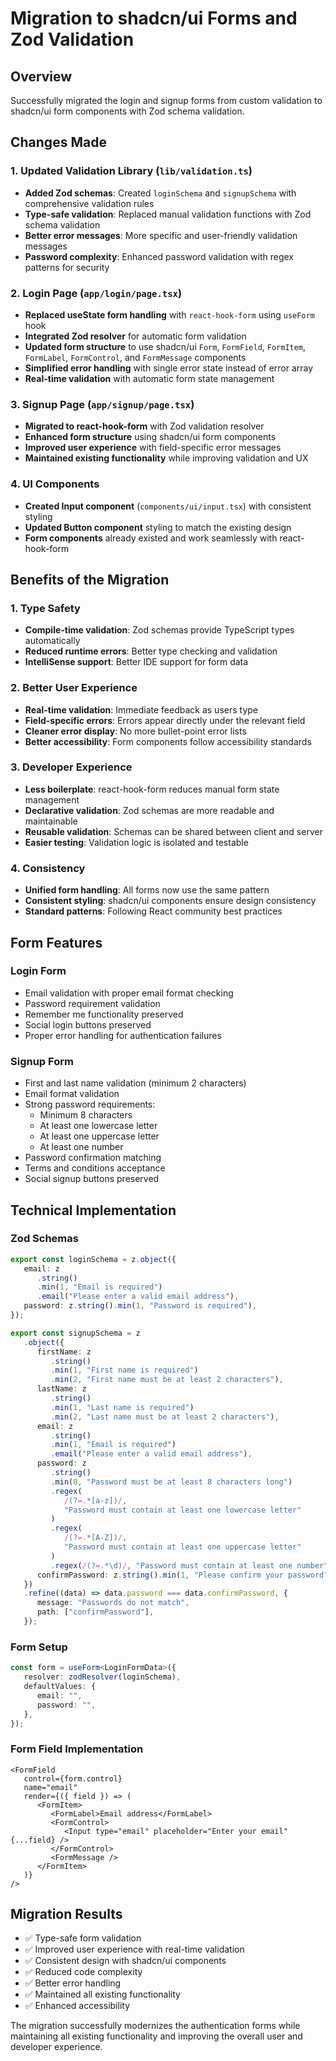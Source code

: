 # Migration to shadcn/ui Forms and Zod Validation

## Overview

Successfully migrated the login and signup forms from custom validation to shadcn/ui form components with Zod schema validation.

## Changes Made

### 1. Updated Validation Library (`lib/validation.ts`)

-  **Added Zod schemas**: Created `loginSchema` and `signupSchema` with comprehensive validation rules
-  **Type-safe validation**: Replaced manual validation functions with Zod schema validation
-  **Better error messages**: More specific and user-friendly validation messages
-  **Password complexity**: Enhanced password validation with regex patterns for security

### 2. Login Page (`app/login/page.tsx`)

-  **Replaced useState form handling** with `react-hook-form` using `useForm` hook
-  **Integrated Zod resolver** for automatic form validation
-  **Updated form structure** to use shadcn/ui `Form`, `FormField`, `FormItem`, `FormLabel`, `FormControl`, and `FormMessage` components
-  **Simplified error handling** with single error state instead of error array
-  **Real-time validation** with automatic form state management

### 3. Signup Page (`app/signup/page.tsx`)

-  **Migrated to react-hook-form** with Zod validation resolver
-  **Enhanced form structure** using shadcn/ui form components
-  **Improved user experience** with field-specific error messages
-  **Maintained existing functionality** while improving validation and UX

### 4. UI Components

-  **Created Input component** (`components/ui/input.tsx`) with consistent styling
-  **Updated Button component** styling to match the existing design
-  **Form components** already existed and work seamlessly with react-hook-form

## Benefits of the Migration

### 1. Type Safety

-  **Compile-time validation**: Zod schemas provide TypeScript types automatically
-  **Reduced runtime errors**: Better type checking and validation
-  **IntelliSense support**: Better IDE support for form data

### 2. Better User Experience

-  **Real-time validation**: Immediate feedback as users type
-  **Field-specific errors**: Errors appear directly under the relevant field
-  **Cleaner error display**: No more bullet-point error lists
-  **Better accessibility**: Form components follow accessibility standards

### 3. Developer Experience

-  **Less boilerplate**: react-hook-form reduces manual form state management
-  **Declarative validation**: Zod schemas are more readable and maintainable
-  **Reusable validation**: Schemas can be shared between client and server
-  **Easier testing**: Validation logic is isolated and testable

### 4. Consistency

-  **Unified form handling**: All forms now use the same pattern
-  **Consistent styling**: shadcn/ui components ensure design consistency
-  **Standard patterns**: Following React community best practices

## Form Features

### Login Form

-  Email validation with proper email format checking
-  Password requirement validation
-  Remember me functionality preserved
-  Social login buttons preserved
-  Proper error handling for authentication failures

### Signup Form

-  First and last name validation (minimum 2 characters)
-  Email format validation
-  Strong password requirements:
   -  Minimum 8 characters
   -  At least one lowercase letter
   -  At least one uppercase letter
   -  At least one number
-  Password confirmation matching
-  Terms and conditions acceptance
-  Social signup buttons preserved

## Technical Implementation

### Zod Schemas

```typescript
export const loginSchema = z.object({
   email: z
      .string()
      .min(1, "Email is required")
      .email("Please enter a valid email address"),
   password: z.string().min(1, "Password is required"),
});

export const signupSchema = z
   .object({
      firstName: z
         .string()
         .min(1, "First name is required")
         .min(2, "First name must be at least 2 characters"),
      lastName: z
         .string()
         .min(1, "Last name is required")
         .min(2, "Last name must be at least 2 characters"),
      email: z
         .string()
         .min(1, "Email is required")
         .email("Please enter a valid email address"),
      password: z
         .string()
         .min(8, "Password must be at least 8 characters long")
         .regex(
            /(?=.*[a-z])/,
            "Password must contain at least one lowercase letter"
         )
         .regex(
            /(?=.*[A-Z])/,
            "Password must contain at least one uppercase letter"
         )
         .regex(/(?=.*\d)/, "Password must contain at least one number"),
      confirmPassword: z.string().min(1, "Please confirm your password"),
   })
   .refine((data) => data.password === data.confirmPassword, {
      message: "Passwords do not match",
      path: ["confirmPassword"],
   });
```

### Form Setup

```typescript
const form = useForm<LoginFormData>({
   resolver: zodResolver(loginSchema),
   defaultValues: {
      email: "",
      password: "",
   },
});
```

### Form Field Implementation

```tsx
<FormField
   control={form.control}
   name="email"
   render={({ field }) => (
      <FormItem>
         <FormLabel>Email address</FormLabel>
         <FormControl>
            <Input type="email" placeholder="Enter your email" {...field} />
         </FormControl>
         <FormMessage />
      </FormItem>
   )}
/>
```

## Migration Results

-  ✅ Type-safe form validation
-  ✅ Improved user experience with real-time validation
-  ✅ Consistent design with shadcn/ui components
-  ✅ Reduced code complexity
-  ✅ Better error handling
-  ✅ Maintained all existing functionality
-  ✅ Enhanced accessibility

The migration successfully modernizes the authentication forms while maintaining all existing functionality and improving the overall user and developer experience.
